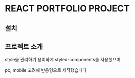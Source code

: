 # REACT PORTFOLIO PROJECT

## 설치

## 프로젝트 소개
style을 관리하기 용이하게 styled-components를 사용했으며

pc, mobile 고려해 반응형으로 제작했습니다
